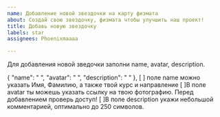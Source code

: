 ```yaml
---
name: Добавление новой звездочки на карту физмата
about: Создай свою звездочку, физмата чтобы улучшить наш проект!
title: Добавь новую звездочку
labels: star
assignees: Phoenixmaaaa

---
```


Для добавления новой зведочки заполни name, avatar, description.

{
    "name": " ",
    "avatar": " ",
    "description": " "
  },
[  ] поле name можно указать Имя, Фамилию, а также твой курс и направление
[  ]В поле avatar ты можешь указать ссылку на твою фотографию. Перед добавлением проверь доступ!
[  ]В поле description укажи небольшой комментарией, оптимально до 250 символов.
